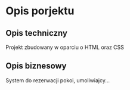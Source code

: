 # Opis porjektu
## Opis techniczny
Projekt zbudowany w oparciu o HTML oraz CSS

## Opis biznesowy
System do rezerwacji pokoi, umoliwiajcy...
